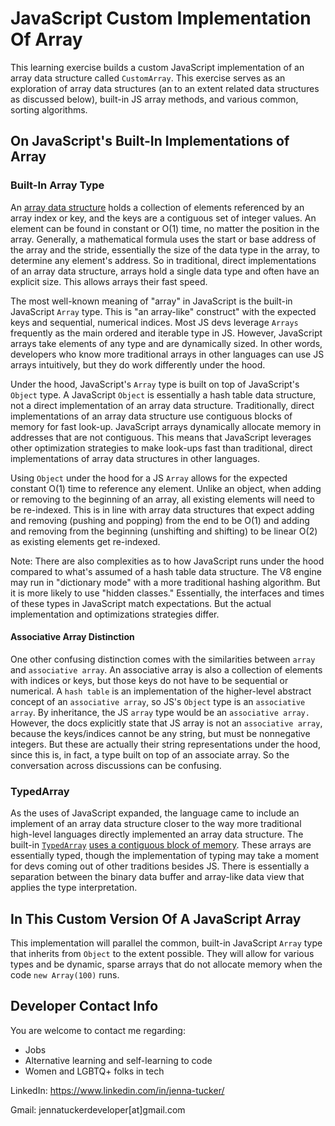 # JavaScript Custom Implementation Of Array

This learning exercise builds a custom JavaScript implementation of an array data structure called `CustomArray`.  This exercise serves as an exploration of array data structures (an to an extent related data structures as discussed below), built-in JS array methods, and various common, sorting algorithms.  

## On JavaScript's Built-In Implementations of Array

### Built-In Array Type

An [array data structure](https://en.wikipedia.org/wiki/Array_data_structure) holds a collection of elements referenced by an array index or key, and the keys are a contiguous set of integer values.  An element can be found in constant or O(1) time, no matter the position in the array.  Generally, a mathematical formula uses the start or base address of the array and the stride, essentially the size of the data type in the array, to determine any element's address. So in traditional, direct implementations of an array data structure, arrays hold a single data type and often have an explicit size.  This allows arrays their fast speed.

The most well-known meaning of "array" in JavaScript is the built-in JavaScript `Array` type.  This is "an array-like" construct" with the expected keys and sequential, numerical indices.  Most JS devs leverage `Arrays` frequently as the main ordered and iterable type in JS.  However, JavaScript arrays take elements of any type and are dynamically sized.  In other words, developers who know more traditional arrays in other languages can use JS arrays intuitively, but they do work differently under the hood.  

Under the hood, JavaScript's `Array` type is built on top of JavaScript's `Object` type.  A JavaScript `Object` is essentially a hash table data structure, not a direct implementation of an array data structure.  Traditionally, direct implementations of an array data structure use contiguous blocks of memory for fast look-up.  JavaScript arrays dynamically allocate memory in addresses that are not contiguous.  This means that JavaScript leverages other optimization strategies to make look-ups fast than traditional, direct implementations of array data structures in other languages.  

Using `Object` under the hood for a JS `Array` allows for the expected constant O(1) time to reference any element.  Unlike an object, when adding or removing to the beginning of an array, all existing elements will need to be re-indexed.  This is in line with array data structures that expect adding and removing (pushing and popping) from the end to be O(1) and adding and removing from the beginning (unshifting and shifting) to be linear O(2) as existing elements get re-indexed.  

Note: There are also complexities as to how JavaScript runs under the hood compared to what's assumed of a hash table data structure. The V8 engine may run in "dictionary mode" with a more traditional hashing algorithm. But it is more likely to use "hidden classes."  Essentially, the interfaces and times of these types in JavaScript match expectations.  But the actual implementation and optimizations strategies differ.  

#### Associative Array Distinction

One other confusing distinction comes with the similarities between `array` and `associative array`.  An associative array is also a collection of elements with indices or keys, but those keys do not have to be sequential or numerical.  A `hash table` is an implementation of the higher-level abstract concept of an `associative array`, so JS's `Object` type is an `associative array`. By inheritance, the JS `array` type would be an `associative array.` However, the docs explicitly state that JS array is not an `associative array`, because the keys/indices cannot be any string, but must be nonnegative integers. But these are actually their string representations under the hood, since this is, in fact, a type built on top of an associate array.  So the conversation across discussions can be confusing.  

### TypedArray

As the uses of JavaScript expanded, the language came to include an implement of an array data structure closer to the way more traditional high-level languages directly implemented an array data structure.  The built-in [`TypedArray`](https://developer.mozilla.org/en-US/docs/Web/JavaScript/Reference/Global_Objects/TypedArray) [uses a contiguous block of memory](https://stackoverflow.com/questions/20321047/how-are-javascript-arrays-represented-in-physical-memory).  These arrays are essentially typed, though the implementation of typing may take a moment for devs coming out of other traditions besides JS.  There is essentially a separation between the binary data buffer and array-like data view that applies the type interpretation.

## In This Custom Version Of A JavaScript Array

This implementation will parallel the common, built-in JavaScript `Array` type that inherits from `Object` to the extent possible.  They will allow for various types and be dynamic, sparse arrays that do not allocate memory when the code `new Array(100)` runs.  

## Developer Contact Info

You are welcome to contact me regarding:

- Jobs
- Alternative learning and self-learning to code
- Women and LGBTQ+ folks in tech

LinkedIn: https://www.linkedin.com/in/jenna-tucker/

Gmail: jennatuckerdeveloper[at]gmail.com
